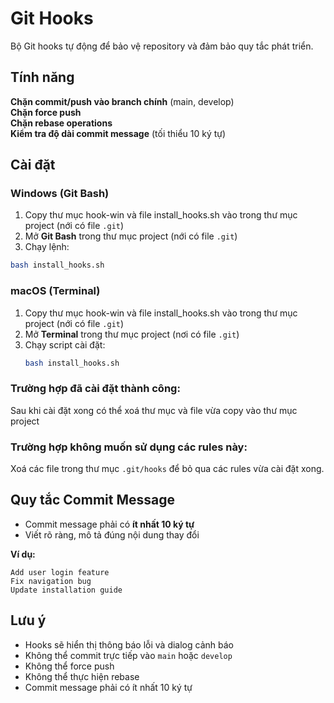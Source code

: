 # Git Hooks

Bộ Git hooks tự động để bảo vệ repository và đảm bảo quy tắc phát triển.

## Tính năng

**Chặn commit/push vào branch chính** (main, develop)  
**Chặn force push**  
**Chặn rebase operations**  
**Kiểm tra độ dài commit message** (tối thiểu 10 ký tự)  

## Cài đặt

### Windows (Git Bash)

1. Copy thư mục hook-win và file install_hooks.sh vào trong thư mục project (nới có file `.git`)
2. Mở **Git Bash** trong thư mục project (nới có file `.git`)
3. Chạy lệnh:
```bash
bash install_hooks.sh
```

### macOS (Terminal)

1. Copy thư mục hook-win và file install_hooks.sh vào trong thư mục project (nới có file `.git`)
2. Mở **Terminal** trong thư mục project (nơi có file `.git`)
3. Chạy script cài đặt:
   ```bash
   bash install_hooks.sh
   ```

### Trường hợp đã cài đặt thành công:
Sau khi cài đặt xong có thể xoá thư mục và file vừa copy vào thư mục project

### Trường hợp không muốn sử dụng các rules này:
Xoá các file trong thư mục `.git/hooks` để bỏ qua các rules vừa cài đặt xong.


## Quy tắc Commit Message

- Commit message phải có **ít nhất 10 ký tự**
- Viết rõ ràng, mô tả đúng nội dung thay đổi

**Ví dụ:**
```
Add user login feature
Fix navigation bug  
Update installation guide
```

## Lưu ý

- Hooks sẽ hiển thị thông báo lỗi và dialog cảnh báo
- Không thể commit trực tiếp vào `main` hoặc `develop`  
- Không thể force push
- Không thể thực hiện rebase
- Commit message phải có ít nhất 10 ký tự
